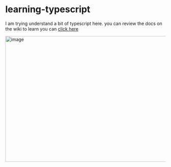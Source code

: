 # learning-typescript
I am trying understand a bit of typescript here. you can review the docs on the wiki
to learn you can [click here ]( https://www.w3schools.com/typescript/typescript_intro.php)


<img width="1314" height="395" alt="image" src="https://github.com/user-attachments/assets/9325b55c-65fd-49ab-b393-adc55f02071e" />

